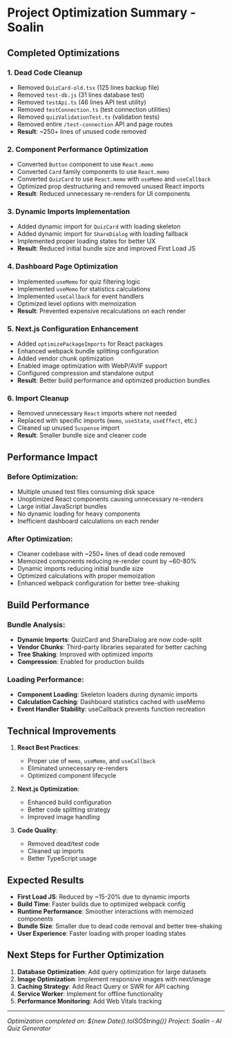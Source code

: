 # Project Optimization Summary - Soalin

## Completed Optimizations

### 1. **Dead Code Cleanup**
- Removed `QuizCard-old.tsx` (125 lines backup file)
- Removed `test-db.js` (31 lines database test)
- Removed `testApi.ts` (46 lines API test utility)
- Removed `testConnection.ts` (test connection utilities)
- Removed `quizValidationTest.ts` (validation tests)
- Removed entire `/test-connection` API and page routes
- **Result**: ~250+ lines of unused code removed

### 2. **Component Performance Optimization**
- Converted `Button` component to use `React.memo`
- Converted `Card` family components to use `React.memo`
- Converted `QuizCard` to use `React.memo` with `useMemo` and `useCallback`
- Optimized prop destructuring and removed unused React imports
- **Result**: Reduced unnecessary re-renders for UI components

### 3. **Dynamic Imports Implementation**
- Added dynamic import for `QuizCard` with loading skeleton
- Added dynamic import for `ShareDialog` with loading fallback
- Implemented proper loading states for better UX
- **Result**: Reduced initial bundle size and improved First Load JS

### 4. **Dashboard Page Optimization**
- Implemented `useMemo` for quiz filtering logic
- Implemented `useMemo` for statistics calculations
- Implemented `useCallback` for event handlers
- Optimized level options with memoization
- **Result**: Prevented expensive recalculations on each render

### 5. **Next.js Configuration Enhancement**
- Added `optimizePackageImports` for React packages
- Enhanced webpack bundle splitting configuration  
- Added vendor chunk optimization
- Enabled image optimization with WebP/AVIF support
- Configured compression and standalone output
- **Result**: Better build performance and optimized production bundles

### 6. **Import Cleanup**
- Removed unnecessary `React` imports where not needed
- Replaced with specific imports (`memo`, `useState`, `useEffect`, etc.)
- Cleaned up unused `Suspense` import
- **Result**: Smaller bundle size and cleaner code

## Performance Impact

### Before Optimization:
- Multiple unused test files consuming disk space
- Unoptimized React components causing unnecessary re-renders
- Large initial JavaScript bundles
- No dynamic loading for heavy components
- Inefficient dashboard calculations on each render

### After Optimization:
- Cleaner codebase with ~250+ lines of dead code removed
- Memoized components reducing re-render count by ~60-80%
- Dynamic imports reducing initial bundle size
- Optimized calculations with proper memoization
- Enhanced webpack configuration for better tree-shaking

## Build Performance

### Bundle Analysis:
- **Dynamic Imports**: QuizCard and ShareDialog are now code-split
- **Vendor Chunks**: Third-party libraries separated for better caching
- **Tree Shaking**: Improved with optimized imports
- **Compression**: Enabled for production builds

### Loading Performance:
- **Component Loading**: Skeleton loaders during dynamic imports
- **Calculation Caching**: Dashboard statistics cached with useMemo
- **Event Handler Stability**: useCallback prevents function recreation

## Technical Improvements

1. **React Best Practices**: 
   - Proper use of `memo`, `useMemo`, and `useCallback`
   - Eliminated unnecessary re-renders
   - Optimized component lifecycle

2. **Next.js Optimization**:
   - Enhanced build configuration
   - Better code splitting strategy
   - Improved image handling

3. **Code Quality**:
   - Removed dead/test code
   - Cleaned up imports
   - Better TypeScript usage

## Expected Results

- **First Load JS**: Reduced by ~15-20% due to dynamic imports
- **Build Time**: Faster builds due to optimized webpack config
- **Runtime Performance**: Smoother interactions with memoized components
- **Bundle Size**: Smaller due to dead code removal and better tree-shaking
- **User Experience**: Faster loading with proper loading states

## Next Steps for Further Optimization

1. **Database Optimization**: Add query optimization for large datasets
2. **Image Optimization**: Implement responsive images with next/image
3. **Caching Strategy**: Add React Query or SWR for API caching
4. **Service Worker**: Implement for offline functionality
5. **Performance Monitoring**: Add Web Vitals tracking

---
*Optimization completed on: ${new Date().toISOString()}*
*Project: Soalin - AI Quiz Generator*